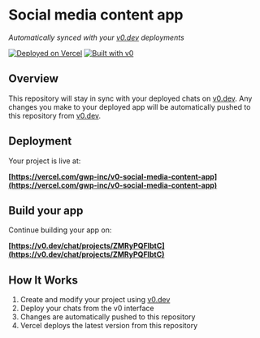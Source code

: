 # Social media content app

*Automatically synced with your [v0.dev](https://v0.dev) deployments*

[![Deployed on Vercel](https://img.shields.io/badge/Deployed%20on-Vercel-black?style=for-the-badge&logo=vercel)](https://vercel.com/gwp-inc/v0-social-media-content-app)
[![Built with v0](https://img.shields.io/badge/Built%20with-v0.dev-black?style=for-the-badge)](https://v0.dev/chat/projects/ZMRyPQFIbtC)

## Overview

This repository will stay in sync with your deployed chats on [v0.dev](https://v0.dev).
Any changes you make to your deployed app will be automatically pushed to this repository from [v0.dev](https://v0.dev).

## Deployment

Your project is live at:

**[https://vercel.com/gwp-inc/v0-social-media-content-app](https://vercel.com/gwp-inc/v0-social-media-content-app)**

## Build your app

Continue building your app on:

**[https://v0.dev/chat/projects/ZMRyPQFIbtC](https://v0.dev/chat/projects/ZMRyPQFIbtC)**

## How It Works

1. Create and modify your project using [v0.dev](https://v0.dev)
2. Deploy your chats from the v0 interface
3. Changes are automatically pushed to this repository
4. Vercel deploys the latest version from this repository
